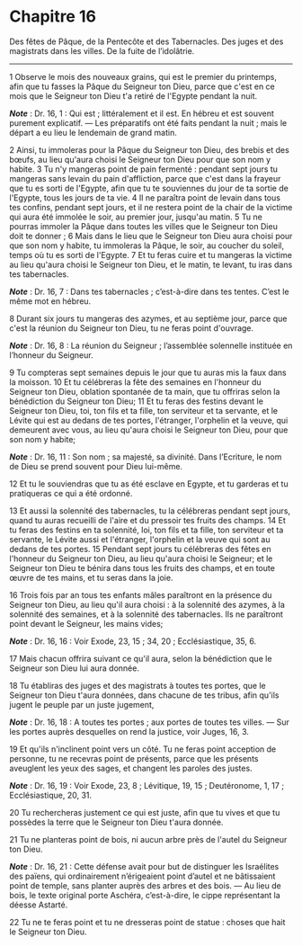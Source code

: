 # Chapitre 16

Des fêtes de Pâque, de la Pentecôte et des Tabernacles.
Des juges et des magistrats dans les villes.
De la fuite de l’idolâtrie.

***

1 Observe le mois des nouveaux grains, qui est le premier du printemps, afin que tu fasses la Pâque du Seigneur ton Dieu, parce que c'est en ce mois que le Seigneur ton Dieu t'a retiré de l'Egypte pendant la nuit.

***Note*** :  Dr. 16, 1 : Qui est ; littéralement et il est. En hébreu et est souvent purement explicatif. ― Les préparatifs ont été faits pendant la nuit ; mais le départ a eu lieu le lendemain de grand matin.

2 Ainsi, tu immoleras pour la Pâque du Seigneur ton Dieu, des brebis et des bœufs, au lieu qu'aura choisi le Seigneur ton Dieu pour que son nom y habite. 3 Tu n'y mangeras point de pain fermenté : pendant sept jours tu mangeras sans levain du pain d'affliction, parce que c'est dans la frayeur que tu es sorti de l'Egypte, afin que tu te souviennes du jour de ta sortie de l'Egypte, tous les jours de ta vie. 4 Il ne paraîtra point de levain dans tous tes confins, pendant sept jours, et il ne restera point de la chair de la victime qui aura été immolée le soir, au premier jour, jusqu'au matin. 5 Tu ne pourras immoler la Pâque dans toutes les villes que le Seigneur ton Dieu doit te donner ; 6 Mais dans le lieu que le Seigneur ton Dieu aura choisi pour que son nom y habite, tu immoleras la Pâque, le soir, au coucher du soleil, temps où tu es sorti de l'Egypte. 7 Et tu feras cuire et tu mangeras la victime au lieu qu'aura choisi le Seigneur ton Dieu, et le matin, te levant, tu iras dans tes tabernacles.

***Note*** :  Dr. 16, 7 : Dans tes tabernacles ; c’est-à-dire dans tes tentes. C’est le même mot en hébreu.

8 Durant six jours tu mangeras des azymes, et au septième jour, parce que c'est la réunion du Seigneur ton Dieu, tu ne feras point d'ouvrage.

***Note*** :  Dr. 16, 8 : La réunion du Seigneur ; l’assemblée solennelle instituée en l’honneur du Seigneur.


9 Tu compteras sept semaines depuis le jour que tu auras mis la faux dans la moisson. 10 Et tu célébreras la fête des semaines en l'honneur du Seigneur ton Dieu, oblation spontanée de ta main, que tu offriras selon la bénédiction du Seigneur ton Dieu; 11 Et tu feras des festins devant le Seigneur ton Dieu, toi, ton fils et ta fille, ton serviteur et ta servante, et le Lévite qui est au dedans de tes portes, l'étranger, l'orphelin et la veuve, qui demeurent avec vous, au lieu qu'aura choisi le Seigneur ton Dieu, pour que son nom y habite;

***Note*** :  Dr. 16, 11 : Son nom ; sa majesté, sa divinité. Dans l’Ecriture, le nom de Dieu se prend souvent pour Dieu lui-même.

12 Et tu le souviendras que tu as été esclave en Egypte, et tu garderas et tu pratiqueras ce qui a été ordonné.


13 Et aussi la solennité des tabernacles, tu la célébreras pendant sept jours, quand tu auras recueilli de l'aire et du pressoir tes fruits des champs. 14 Et tu feras des festins en ta solennité, loi, ton fils et ta fille, ton serviteur et ta servante, le Lévite aussi et l'étranger, l'orphelin et la veuve qui sont au dedans de tes portes. 15 Pendant sept jours tu célébreras des fêtes en l'honneur du Seigneur ton Dieu, au lieu qu'aura choisi le Seigneur; et le Seigneur ton Dieu te bénira dans tous les fruits des champs, et en toute œuvre de tes mains, et tu seras dans la joie.


16 Trois fois par an tous tes enfants mâles paraîtront en la présence du Seigneur ton Dieu, au lieu qu'il aura choisi : à la solennité des azymes, à la solennité des semaines, et à la solennité des tabernacles. Ils ne paraîtront point devant le Seigneur, les mains vides;

***Note*** :  Dr. 16, 16 : Voir Exode, 23, 15 ; 34, 20 ; Ecclésiastique, 35, 6.

17 Mais chacun offrira suivant ce qu'il aura, selon la bénédiction que le Seigneur son Dieu lui aura donnée.


18 Tu établiras des juges et des magistrats à toutes tes portes, que le Seigneur ton Dieu t'aura données, dans chacune de tes tribus, afin qu'ils jugent le peuple par un juste jugement,

***Note*** :  Dr. 16, 18 : A toutes tes portes ; aux portes de toutes tes villes. ― Sur les portes auprès desquelles on rend la justice, voir Juges, 16, 3.

19 Et qu'ils n'inclinent point vers un côté. Tu ne feras point acception de personne, tu ne recevras point de présents, parce que les présents aveuglent les yeux des sages, et changent les paroles des justes.

***Note*** :  Dr. 16, 19 : Voir Exode, 23, 8 ; Lévitique, 19, 15 ; Deutéronome, 1, 17 ; Ecclésiastique, 20, 31.

20 Tu rechercheras justement ce qui est juste, afin que tu vives et que tu possèdes la terre que le Seigneur ton Dieu t'aura donnée.


21 Tu ne planteras point de bois, ni aucun arbre près de l'autel du Seigneur ton Dieu.

***Note*** :  Dr. 16, 21 : Cette défense avait pour but de distinguer les Israélites des païens, qui ordinairement n’érigeaient point d’autel et ne bâtissaient point de temple, sans planter auprès des arbres et des bois. ― Au lieu de bois, le texte original porte Aschéra, c’est-à-dire, le cippe représentant la déesse Astarté.

22 Tu ne te feras point et tu ne dresseras point de statue : choses que hait le Seigneur ton Dieu.

